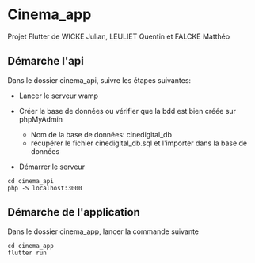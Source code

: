 # Cinema_app
Projet Flutter de WICKE Julian, LEULIET Quentin et FALCKE Matthéo 

## Démarche l'api
Dans le dossier cinema_api, suivre les étapes suivantes:
* Lancer le serveur wamp
* Créer la base de données ou vérifier que la bdd est bien créée sur phpMyAdmin
  * Nom de la base de données: cinedigital_db
  * récupérer le fichier cinedigital_db.sql et l'importer dans la base de données

* Démarrer le serveur 
```
cd cinema_api
php -S localhost:3000
```

## Démarche de l'application
Dans le dossier cinema_app, lancer la commande suivante
```
cd cinema_app
flutter run
```